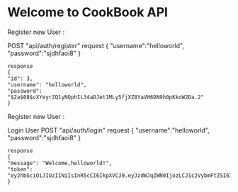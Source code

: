 # Welcome to CookBook API

Register new User :

POST "api/auth/register"
    request
    {
    "username":"helloworld",
    "password":"sjdhfaoi8"
    }

    response
    {
    "id": 3,
    "username": "helloworld",
    "password": "$2a$08$cXYeyrZQ1yNQphIL34aDJet1MLy5fjXZ8YaVH6DN9h0pKkoW2Da.2"
    }

Register new User :

Login User
POST "api/auth/login"
    request
    {
    "username":"helloworld",
    "password":"sjdhfaoi8"
    }

    response
    {
    "message": "Welcome,helloworld!",
    "token": "eyJhbGciOiJIUzI1NiIsInR5cCI6IkpXVCJ9.eyJzdWJqZWN0IjozLCJ1c2VybmFtZSI6ImhlbGxvd29ybGQiLCJpYXQiOjE2MTQyMDcxMzMsImV4cCI6MTYxNDIxMDczM30.gbQUGoqi8iOAxXr4RKR6otopc6fLF__hm_4HSajPh1E"
    }
